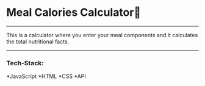 # Meal Calories Calculator🥘
_____________
This is a calculator where you enter your meal components and it calculates the total nutritional facts.
____________
### Tech-Stack:
*JavaScript
*HTML
*CSS
*API


<!---
aliayman02/aliayman02 is a ✨ special ✨ repository because its `README.md` (this file) appears on your GitHub profile.
You can click the Preview link to take a look at your changes.
--->
